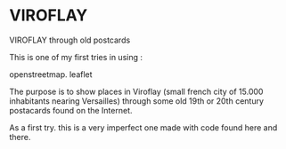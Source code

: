 # VIROFLAY
VIROFLAY through old postcards

This is one of my first tries in using :

openstreetmap.
leaflet

The purpose is to show places in Viroflay (small french city of 15.000 inhabitants 
nearing Versailles) through some old 19th or 20th century postacards found on the Internet.

As a first try. this is a very imperfect one made with code found here and there.
